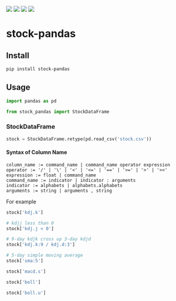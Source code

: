 [![](https://travis-ci.org/kaelzhang/stock-pandas.svg?branch=master)](https://travis-ci.org/kaelzhang/stock-pandas)
[![](https://codecov.io/gh/kaelzhang/stock-pandas/branch/master/graph/badge.svg)](https://codecov.io/gh/kaelzhang/stock-pandas)
[![](https://img.shields.io/pypi/v/stock-pandas.svg)](https://pypi.org/project/stock-pandas/)
[![](https://img.shields.io/pypi/l/stock-pandas.svg)](https://github.com/kaelzhang/stock-pandas)

# stock-pandas

## Install

```sh
pip install stock-pandas
```

## Usage

```py
import pandas as pd

from stock_pandas import StockDataFrame
```

### StockDataFrame

```py
stock = StockDataFrame.retype(pd.read_csv('stock.csv'))
```

#### Syntax of Column Name

```ebnf
column_name := command_name | command_name operator expression
operator := '/' | '\' | '<' | '<=' | '==' | '>=' | '>' | '><'
expression := float | command_name
command_name := indicator | indicator : arguments
indicator := alphabets | alphabets.alphabets
arguments := string | arguments , string
```

For example

```py
stock['kdj.k']

# kdjj less than 0
stock['kdj.j < 0']

# 9-day kdjk cross up 3-day kdjd
stock['kdj.k:9 / kdj.d:3']

# 5-day simple moving average
stock['sma:5']

stock['macd.s']

stock['boll']

stock['boll.u']
```

